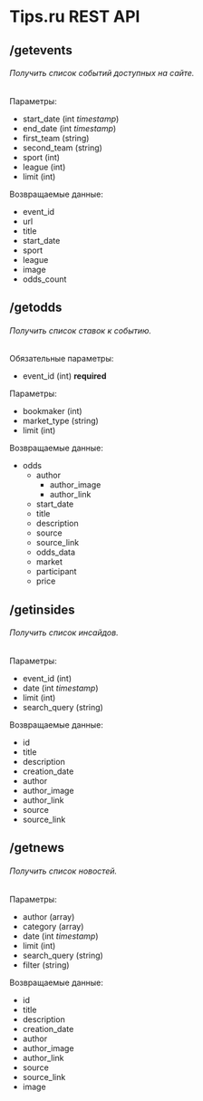 # Tips.ru REST API
## /getevents
###### Получить список событий доступных на сайте.

Параметры:
- start_date (int _timestamp_)
- end_date (int _timestamp_)
- first_team (string)
- second_team (string)
- sport (int)
- league (int)
- limit (int)

Возвращаемые данные:
- event_id 
- url
- title
- start_date
- sport
- league
- image
- odds_count

## /getodds
###### Получить список ставок к событию.

Обязательные параметры:
- event_id (int) **required**

Параметры:
- bookmaker (int)
- market_type (string)
- limit (int)

Возвращаемые данные:
- odds 
  - author
    - author_image
    - author_link
  - start_date
  - title
  - description
  - source
  - source_link
  - odds_data
  - market
  - participant
  - price

## /getinsides
###### Получить список инсайдов.

Параметры:
- event_id (int)
- date (int _timestamp_)
- limit (int)
- search_query (string)

Возвращаемые данные:
- id
- title
- description
- creation_date
- author
 - author_image
 - author_link
- source
- source_link

## /getnews
###### Получить список новостей.

Параметры:
- author (array)
- category (array)
- date (int _timestamp_)
- limit (int)
- search_query (string)
- filter (string)

Возвращаемые данные:
- id
- title
- description
- creation_date
- author
 - author_image
 - author_link
- source
- source_link
- image

